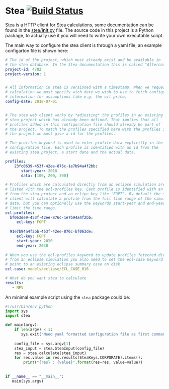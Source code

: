 # Stea [![Build Status](https://travis-ci.org/Statoil/stea.svg?branch=master)](https://travis-ci.org/Statoil/stea)

Stea is a HTTP client for Stea calculations, some documentation can be found in
the [stea/__init__.py](stea/__init__.py) file. The source code in this project
is a Python package, to actually use it you will need to write your own
executable script.

The main way to configure the stea client is through a yaml file, an example
configarton file is shown here:

```yaml
# The id of the project, which must already exist and be available in 
# the stea database. In the Stea documentation this is called "AlternativeId".
project-id: 4782
project-version: 1


# All information in stea is versioned with a timestamp. When we request a 
# calculation we must specify wich date we wish to use to fetch configuration 
# information for assumptions like e.g. the oil price.
config-date: 2018-07-01


# The stea web client works by *adjusting* the profiles in an existing
# stea project which has already been defined. That implies that all 
# profiles added in this configuration file should already be part of 
# the project. To match the profiles specified here with the profiles in
# the project we must give a id for the profiles.

# The profiles keyword is used to enter profile data explicitly in the 
# configuration file. Each profile is identified with an id from the
# existing stea project, a start date and the actual data.

profiles:
    23fc0639-453f-42ee-876c-1e7b94a4f2bb:
       start-year: 2018
       data: [100, 200, 300]

# Profiles which are calculated directly from an eclipse simulation are
# listed with the ecl-profiles key. Each profile is identified with an id 
# from the stea project and an eclipe key like 'FOPT'. By default the stea
# client will calculate a profile from the full time range of the simulated
# data, but you can optionally use the keywords start-year and end-year to
# limit the time range.
ecl-profiles:
  bf063de9-453f-42ee-876c-1e7b94a4f2bb:
     ecl-key: FOPT
     
  91e7b94a4f2bb-453f-42ee-876c-bf063de:
     ecl-key: FGPT
     start-year: 2020
     end-year: 2030
     
# When you use the ecl-profiles keyword to update profiles feteched directly 
# from an eclipse simulation you also need to set the ecl-case keyword to
# point to an existing eclipse summary case on disk
ecl-case: models/eclipse/ECL_CASE_016

# What do you want stea to calculate
results: 
   - NPV
``` 

An minimal example script using the `stea` package could be:

```python
#!/usr/bin/env python
import sys
import stea

def main(argv):
    if len(argv) < 1:
       sys.exit("Need yaml formatted configuration file as first commandline argument")
    
    config_file = sys.argv[1]
    stea_input = stea.SteaInput(config_file)
    res = stea.calculate(stea_input)
    for res,value in res.results(SteaKeys.CORPORATE).items():
        print("{res} : {value}".format(res=res, value=value)) 
         
         
if __name__ == "__main__":
   main(sys.argv)

```

